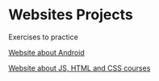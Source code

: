 # Websites Projects
Exercises to practice

<a href="https://felipevalory.github.io/Websites-Projects/website-Android/index.html">Website about Android<a>

<a href="https://felipevalory.github.io/Websites-Projects/website-courses/index.html">Website about JS, HTML and CSS courses<a>

